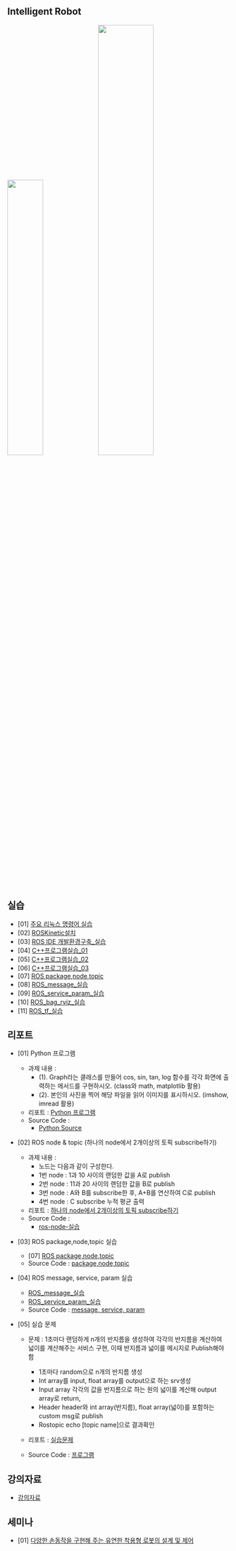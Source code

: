 ## Intelligent Robot
</img><img src="https://github.com/dmlim-cbu/industrial-AI-master/blob/master/projects/%EC%A7%80%EB%8A%A5%EB%A1%9C%EB%B4%87-%EC%8B%A4%EC%A0%9C/Generic-RobotSystem.JPG" width="40%"></img>    <img src="https://github.com/dmlim-cbu/industrial-AI-master/blob/master/projects/%EC%A7%80%EB%8A%A5%EB%A1%9C%EB%B4%87-%EC%8B%A4%EC%A0%9C/3d-lidar-modt-t.JPG" width="50%">

## 실습
- [01] [주요 리눅스 명령어 실습](https://github.com/dmlim-cbu/industrial-AI-master/blob/master/projects/%EC%A7%80%EB%8A%A5%EB%A1%9C%EB%B4%87-%EC%8B%A4%EC%A0%9C/%EC%8B%A4%EC%8A%B5/(%EC%9E%84%EB%8F%99%EB%AF%BC)%20%EC%A3%BC%EC%9A%94%EB%A6%AC%EB%88%85%EC%8A%A4%EB%AA%85%EB%A0%B9%EC%96%B4%EC%8B%A4%EC%8A%B5.hwp)
- [02] [ROSKinetic설치](https://github.com/dmlim-cbu/industrial-AI-master/blob/master/projects/%EC%A7%80%EB%8A%A5%EB%A1%9C%EB%B4%87-%EC%8B%A4%EC%A0%9C/%EC%8B%A4%EC%8A%B5/(%EC%9E%84%EB%8F%99%EB%AF%BC)%20ROSKinetic%EC%84%A4%EC%B9%98.hwp)
- [03] [ROS IDE 개발환경구축_실습](https://github.com/dmlim-cbu/industrial-AI-master/blob/master/projects/%EC%A7%80%EB%8A%A5%EB%A1%9C%EB%B4%87-%EC%8B%A4%EC%A0%9C/%EC%8B%A4%EC%8A%B5/(%EC%9E%84%EB%8F%99%EB%AF%BC)%20ROS%20IDE%20%EA%B0%9C%EB%B0%9C%ED%99%98%EA%B2%BD%EA%B5%AC%EC%B6%95_%EC%8B%A4%EC%8A%B5.hwp)
- [04] [C++프로그램실습_01](https://github.com/dmlim-cbu/industrial-AI-master/blob/master/projects/%EC%A7%80%EB%8A%A5%EB%A1%9C%EB%B4%87-%EC%8B%A4%EC%A0%9C/%EC%8B%A4%EC%8A%B5/(%EC%9E%84%EB%8F%99%EB%AF%BC)%20C%2B%2B%ED%94%84%EB%A1%9C%EA%B7%B8%EB%9E%A8%EC%8B%A4%EC%8A%B5_01.hwp)
- [05] [C++프로그램실습_02](https://github.com/dmlim-cbu/industrial-AI-master/blob/master/projects/%EC%A7%80%EB%8A%A5%EB%A1%9C%EB%B4%87-%EC%8B%A4%EC%A0%9C/%EC%8B%A4%EC%8A%B5/(%EC%9E%84%EB%8F%99%EB%AF%BC)%20C%2B%2B%ED%94%84%EB%A1%9C%EA%B7%B8%EB%9E%A8%EC%8B%A4%EC%8A%B5_1103.hwp)
- [06] [C++프로그램실습_03](https://github.com/dmlim-cbu/industrial-AI-master/blob/master/projects/%EC%A7%80%EB%8A%A5%EB%A1%9C%EB%B4%87-%EC%8B%A4%EC%A0%9C/%EC%8B%A4%EC%8A%B5/(%EC%9E%84%EB%8F%99%EB%AF%BC)%20C%2B%2B%ED%94%84%EB%A1%9C%EA%B7%B8%EB%9E%A8%EC%8B%A4%EC%8A%B5_1109.hwp)
- [07] [ROS package,node,topic](https://github.com/dmlim-cbu/industrial-AI-master/blob/master/projects/%EC%A7%80%EB%8A%A5%EB%A1%9C%EB%B4%87-%EC%8B%A4%EC%A0%9C/%EC%8B%A4%EC%8A%B5/(%EC%9E%84%EB%8F%99%EB%AF%BC)ROS%20package%2Cnode%2Ctopic_1118.hwp)
- [08] [ROS_message_실습](https://github.com/dmlim-cbu/industrial-AI-master/blob/master/projects/%EC%A7%80%EB%8A%A5%EB%A1%9C%EB%B4%87-%EC%8B%A4%EC%A0%9C/%EC%8B%A4%EC%8A%B5/(%EC%9E%84%EB%8F%99%EB%AF%BC)ROS_message_%EC%8B%A4%EC%8A%B5_20201124.hwp)
- [09] [ROS_service_param_실습](https://github.com/dmlim-cbu/industrial-AI-master/blob/master/projects/%EC%A7%80%EB%8A%A5%EB%A1%9C%EB%B4%87-%EC%8B%A4%EC%A0%9C/%EC%8B%A4%EC%8A%B5/(%EC%9E%84%EB%8F%99%EB%AF%BC)ROS_service_param_%EC%8B%A4%EC%8A%B5_20201202.hwp)
- [10] [ROS_bag_rviz_실습](https://github.com/dmlim-cbu/industrial-AI-master/blob/master/projects/%EC%A7%80%EB%8A%A5%EB%A1%9C%EB%B4%87-%EC%8B%A4%EC%A0%9C/%EC%8B%A4%EC%8A%B5/(%EC%9E%84%EB%8F%99%EB%AF%BC)ROS_bag_rviz_%EC%8B%A4%EC%8A%B5_20201209.hwp)
- [11] [ROS_tf_실습](https://github.com/dmlim-cbu/industrial-AI-master/blob/master/projects/%EC%A7%80%EB%8A%A5%EB%A1%9C%EB%B4%87-%EC%8B%A4%EC%A0%9C/%EC%8B%A4%EC%8A%B5/(%EC%9E%84%EB%8F%99%EB%AF%BC)ROS_tf_%EC%8B%A4%EC%8A%B5_20201216.hwp)

## 리포트
- [01] Python 프로그램
  - 과제 내용 : 
    - (1). Graph라는 클래스를 만들어 cos, sin, tan, log 함수를 각각 화면에 출력하는 메서드를 구현하시오. 
         (class와 math, matplotlib 활용)
    - (2). 본인의 사진을 찍어 해당 파일을 읽어 이미지를 표시하시오. (imshow, imread 활용)
  - 리포트 : [Python 프로그램](https://github.com/dmlim-cbu/industrial-AI-master/tree/master/projects/%EC%A7%80%EB%8A%A5%EB%A1%9C%EB%B4%87-%EC%8B%A4%EC%A0%9C/%EB%A6%AC%ED%8F%AC%ED%8A%B8/Python%20Program)
  - Source Code : 
    - [Python Source](https://github.com/dmlim-cbu/industrial-AI-master/blob/master/programming/%EC%A7%80%EB%8A%A5%EB%A1%9C%EB%B4%87%EC%8B%A4%EC%A0%9C/Python%ED%94%84%EB%A1%9C%EA%B7%B8%EB%9E%A8/pycode.py)     

- [02] ROS node & topic (하나의 node에서 2개이상의 토픽 subscribe하기)
  - 과제 내용 : 
    - 노드는 다음과 같이 구성한다.
    - 1번 node : 1과 10 사이의 랜덤한 값을 A로 publish
    - 2번 node : 11과 20 사이의 랜덤한 값을 B로 publish
    - 3번 node : A와 B를 subscribe한 후, A+B를 연산하여 C로 publish
    - 4번 node : C subscribe 누적 평균 출력
  - 리포트 : [하나의 node에서 2개이상의 토픽 subscribe하기](https://github.com/dmlim-cbu/industrial-AI-master/blob/master/projects/%EC%A7%80%EB%8A%A5%EB%A1%9C%EB%B4%87-%EC%8B%A4%EC%A0%9C/%EB%A6%AC%ED%8F%AC%ED%8A%B8/(%EC%9E%84%EB%8F%99%EB%AF%BC)%ED%95%98%EB%82%98%EC%9D%98%20node%EC%97%90%EC%84%9C%202%EA%B0%9C%EC%9D%B4%EC%83%81%EC%9D%98%20%ED%86%A0%ED%94%BD%20subscribe%ED%95%98%EA%B8%B0%20REPORT_20201118.hwp)
  - Source Code :
    - [ros-node-실습](https://github.com/dmlim-cbu/industrial-AI-master/tree/master/programming/%EC%A7%80%EB%8A%A5%EB%A1%9C%EB%B4%87%EC%8B%A4%EC%A0%9C/%ED%95%98%EB%82%98%EC%9D%98%20node%EC%97%90%EC%84%9C%202%EA%B0%9C%EC%9D%B4%EC%83%81%EC%9D%98%20%ED%86%A0%ED%94%BD%20subscribe%ED%95%98%EA%B8%B0)

- [03] ROS package,node,topic 실습
  - [07] [ROS package,node,topic](https://github.com/dmlim-cbu/industrial-AI-master/blob/master/projects/%EC%A7%80%EB%8A%A5%EB%A1%9C%EB%B4%87-%EC%8B%A4%EC%A0%9C/%EC%8B%A4%EC%8A%B5/(%EC%9E%84%EB%8F%99%EB%AF%BC)ROS%20package%2Cnode%2Ctopic_1118.hwp)
  - Source Code : [package,node,topic](https://github.com/dmlim-cbu/industrial-AI-master/tree/master/programming/CPP/ros_msg)
  
- [04] ROS message, service, param 실습
  - [ROS_message_실습](https://github.com/dmlim-cbu/industrial-AI-master/blob/master/projects/%EC%A7%80%EB%8A%A5%EB%A1%9C%EB%B4%87-%EC%8B%A4%EC%A0%9C/%EC%8B%A4%EC%8A%B5/(%EC%9E%84%EB%8F%99%EB%AF%BC)ROS_message_%EC%8B%A4%EC%8A%B5_20201124.hwp)
  - [ROS_service_param_실습](https://github.com/dmlim-cbu/industrial-AI-master/blob/master/projects/%EC%A7%80%EB%8A%A5%EB%A1%9C%EB%B4%87-%EC%8B%A4%EC%A0%9C/%EC%8B%A4%EC%8A%B5/(%EC%9E%84%EB%8F%99%EB%AF%BC)ROS_service_param_%EC%8B%A4%EC%8A%B5_20201202.hwp)
  - Source Code : [message, service, param](https://github.com/dmlim-cbu/industrial-AI-master/tree/master/programming/CPP/ros_msg)

- [05] 실습 문제 
  - 문제 : 1초마다 랜덤하게 n개의 반지름을 생성하여 각각의 반지름을 계산하여 넓이를 계산해주는 서비스 구현, 이때 반지름과 넓이를 메시지로 Publish해야 함 
    - 1초마다 random으로 n개의 반지름 생성 
    - Int array를 input, float array를 output으로 하는 srv생성 
    - Input array 각각의 값을 반지름으로 하는 원의 넓이를 계산해 output array로 return, 
    - Header header와 int array(반지름), float array(넓이)를 포함하는 custom msg로 publish 
    - Rostopic echo [topic name]으로 결과확인

  - 리포트 : [실습문제](https://github.com/dmlim-cbu/industrial-AI-master/blob/master/projects/%EC%A7%80%EB%8A%A5%EB%A1%9C%EB%B4%87-%EC%8B%A4%EC%A0%9C/%EB%A6%AC%ED%8F%AC%ED%8A%B8/(%EC%9E%84%EB%8F%99%EB%AF%BC)take-home-exam_%EC%8B%A4%EC%8A%B5%EB%AC%B8%EC%A0%9C_20201217.hwp)
  - Source Code : [프로그램](https://github.com/dmlim-cbu/industrial-AI-master/tree/master/programming/CPP/exam_code/exam_code)
  
## 강의자료
- [강의자료](https://github.com/dmlim-cbu/industrial-AI-master/tree/master/projects/%EC%A7%80%EB%8A%A5%EB%A1%9C%EB%B4%87-%EC%8B%A4%EC%A0%9C/%EA%B0%95%EC%9D%98%EC%9E%90%EB%A3%8C)

## 세미나
- [01] [다양한 손동작을 구현해 주는 유연한 착용형 로봇의 설계 및 제어](https://github.com/dmlim-cbu/industrial-AI-master/blob/master/projects/%EC%A7%80%EB%8A%A5%EB%A1%9C%EB%B4%87-%EC%8B%A4%EC%A0%9C/%EC%84%B8%EB%AF%B8%EB%82%98/%EB%8B%A4%EC%96%91%ED%95%9C%20%EC%86%90%EB%8F%99%EC%9E%91%EC%9D%84%20%EA%B5%AC%ED%98%84%ED%95%B4%20%EC%A3%BC%EB%8A%94%20%EC%9C%A0%EC%97%B0%ED%95%9C%20%EC%B0%A9%EC%9A%A9%ED%98%95%20%EB%A1%9C%EB%B4%87%EC%9D%98%20%EC%84%A4%EA%B3%84%20%EB%B0%8F%20%EC%A0%9C%EC%96%B4.pdf)
